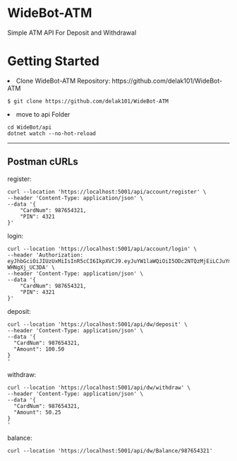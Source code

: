 # WideBot-ATM
Simple ATM API For Deposit and Withdrawal

<h1>Getting Started</h1>
<li>Clone WideBot-ATM Repository: https://github.com/delak101/WideBot-ATM
    
    $ git clone https://github.com/delak101/WideBot-ATM

<!--<li>(windows) install VScode & <a href="https://dotnet.microsoft.com/en-us/apps/aspnet">ASP.Net</a>-->
<li> move to api Folder

```
cd WideBot/api
dotnet watch --no-hot-reload
```
<hr>
<h2>Postman cURLs</h2>

register:
```
curl --location 'https://localhost:5001/api/account/register' \
--header 'Content-Type: application/json' \
--data '{
	"CardNum": 987654321,
	"PIN": 4321
}'
```
login:
```
curl --location 'https://localhost:5001/api/account/login' \
--header 'Authorization: eyJhbGciOiJIUzUxMiIsInR5cCI6IkpXVCJ9.eyJuYW1laWQiOiI5ODc2NTQzMjEiLCJuYmYiOjE3MDcyOTg3MjQsImV4cCI6MTcwNzkwMzUyNCwiaWF0IjoxNzA3Mjk4NzI0fQ.Tm049mGxXZgz0bUSP0vpTIr1lGgMSds_Fy0AOz1zct1nXyI1yJ_xxV0w54dJOcExGl5oh1NOE-WHNgXj_UC3DA' \
--header 'Content-Type: application/json' \
--data '{
	"CardNum": 987654321,
	"PIN": 4321
}'
```
deposit:
```
curl --location 'https://localhost:5001/api/dw/deposit' \
--header 'Content-Type: application/json' \
--data '{
  "CardNum": 987654321,
  "Amount": 100.50
}
'
```
withdraw:
```
curl --location 'https://localhost:5001/api/dw/withdraw' \
--header 'Content-Type: application/json' \
--data '{
  "CardNum": 987654321,
  "Amount": 50.25
}
'
```
balance:
```
curl --location 'https://localhost:5001/api/dw/Balance/987654321'
```

